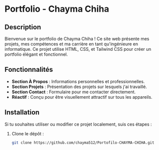 # Portfolio - Chayma Chiha

## Description

Bienvenue sur le portfolio de Chayma Chiha ! Ce site web présente mes projets, mes compétences et ma carrière en tant qu'ingénieure en informatique. Ce projet utilise HTML, CSS, et Tailwind CSS pour créer un portfolio élégant et fonctionnel.

## Fonctionnalités

- **Section À Propos** : Informations personnelles et professionnelles.
- **Section Projets** : Présentation des projets sur lesquels j'ai travaillé.
- **Section Contact** : Formulaire pour me contacter directement.
- **Réactif** : Conçu pour être visuellement attractif sur tous les appareils.

## Installation

Si tu souhaites utiliser ou modifier ce projet localement, suis ces étapes :

1. Clone le dépôt :
   ```bash
   git clone https://github.com/chayma512/Portofilo-CHAYMA-CHIHA.git
